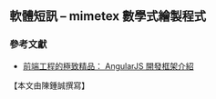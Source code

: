 ## 軟體短訊 – mimetex 數學式繪製程式


### 參考文獻

* [前端工程的極致精品： AngularJS 開發框架介紹](http://blog.miniasp.com/post/2013/04/24/Front-end-Engineering-Fineart-An-Introduction-to-AngularJS.aspx)

【本文由陳鍾誠撰寫】
